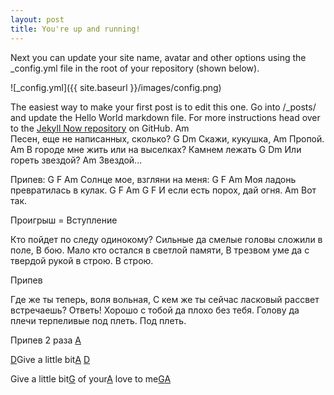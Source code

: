 ```yaml
---
layout: post
title: You're up and running!
---
```


Next you can update your site name, avatar and other options using the _config.yml file in the root of your repository (shown below).

![_config.yml]({{ site.baseurl }}/images/config.png)

The easiest way to make your first post is to edit this one. Go into /_posts/ and update the Hello World markdown file. For more instructions head over to the [Jekyll Now repository](https://github.com/barryclark/jekyll-now) on GitHub.
Am              
Песен, еще не написанных, сколько?
         G      Dm
Скажи, кукушка,
   Am
Пропой.
Am
В городе мне жить или на выселках?
Камнем лежать
               G    Dm
Или гореть звездой?
    Am
Звездой...

Припев:
   G          F               Am
     Солнце мое, взгляни на меня:
   G       F                     Am
     Моя ладонь превратилась в кулак.
   G             F            Am  G F
     И если есть порох, дай огня.
         Am
     Вот так.

Проигрыш = Вступление

Кто пойдет по следу одинокому?
Сильные да смелые головы сложили в поле,
В бою.
Мало кто остался в светлой памяти,
В трезвом уме да с твердой рукой в строю.
В строю.

Припев

Где же ты теперь, воля вольная,
С кем же ты сейчас ласковый рассвет встречаешь?
Ответь!
Хорошо с тобой да плохо без тебя.
Голову да плечи терпеливые под плеть.
Под плеть.

Припев 2 раза
[A]

[D]Give a little bit[A][] [D]

  Give a little bit[G] of your[A] love to me[G][][A]

[D]: http://guitar.about.com/library/blchord_dmajor.htm  "D major"
[G]: http://guitar.about.com/library/blchord_gmajor.htm  "G major"
[A]: http://guitar.about.com/library/blchord_amajor.htm  "A major"
